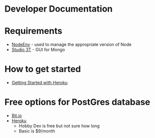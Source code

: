 # Developer Documentation

# Requirements
- [NodeEnv](https://github.com/nodenv/nodenv) - used to manage the appropriate version of Node
- [Studio 3T](https://studio3t.com/) - GUI for Mongo

# How to get started
- [Getting Started with Heroku](https://devcenter.heroku.com/articles/getting-started-with-nodejs)

# Free options for PostGres database
- [Bit.io](http://bit.io)
- [Heroku](https://elements.heroku.com/addons/heroku-postgresql#pricing)
  - Hobby Dev is free but not sure how long
  - Basic is $9/month
